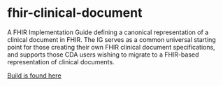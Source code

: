 # fhir-clinical-document
A FHIR Implementation Guide defining a canonical representation of a clinical document in FHIR. The IG serves as a common universal starting point for those creating their own FHIR clinical document specifications, and supports those CDA users wishing to migrate to a FHIR-based representation of clinical documents.

[Build is found here](https://build.fhir.org/ig/HL7/fhir-clinical-document/index.html)
